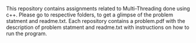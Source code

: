 This repository contains assignments related to Multi-Threading done using c++. Please go to respective folders, to get a glimpse of the problem statment and readme.txt. Each repository contains a problem.pdf with the description of problem statment and readme.txt with instructions on how to run the program.